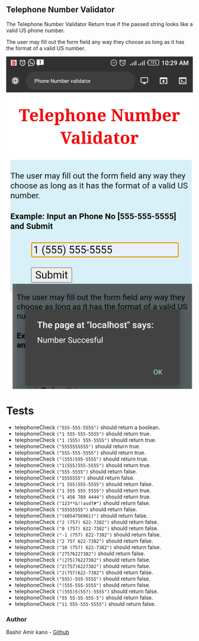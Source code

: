 ##  Telephone Number Validator

The Telephone Number Validator Return true if the passed string looks like a valid US phone number.

The user may fill out the form field any way they choose as long as it has the format of a valid US number. 

<img src="validator-successful.jpg" alt="telephone number validator photo" />

# Tests
- telephoneCheck `("555-555-5555")` should return a boolean.
- telephoneCheck `("1 555-555-5555")` should return true. 
- telephoneCheck `("1 (555) 555-5555")` should return true.
- telephoneCheck `("5555555555")` should return true.
- telephoneCheck `("555-555-5555")` should return true.
- telephoneCheck `("(555)555-5555")` should return true.
- telephoneCheck `("1(555)555-5555")` should return true.
- telephoneCheck `("555-5555")` should return false.
- telephoneCheck `("5555555")` should return false.
- telephoneCheck `("1 555)555-5555")` should return false.
- telephoneCheck `("1 555 555 5555")` should return true.
- telephoneCheck `("1 456 789 4444")` should return true.
- telephoneCheck `("123**&!!asdf#")` should return false.
- telephoneCheck `("55555555")` should return false.
- telephoneCheck `("(6054756961)")` should return false.
- telephoneCheck `("2 (757) 622-7382")` should return false.
- telephoneCheck `("0 (757) 622-7382")` should return false.
- telephoneCheck `("-1 (757) 622-7382")` should return false.
- telephoneCheck `("2 757 622-7382")` should return false.
- telephoneCheck `("10 (757) 622-7382")` should return false.
- telephoneCheck `("27576227382")` should return false.
- telephoneCheck `("(275)76227382")` should return false.
- telephoneCheck `("2(757)6227382")` should return false.
- telephoneCheck `("2(757)622-7382")` should return false.
- telephoneCheck `("555)-555-5555")` should return false.
- telephoneCheck `("(555-555-5555")` should return false.
- telephoneCheck `("(555)5(55?)-5555")` should return false.
- telephoneCheck `("55 55-55-555-5")` should return false.
- telephoneCheck `("11 555-555-5555")` should return false.

###  Author 
Bashir Amir kano - [Github](https://github.com/bashir76) 
